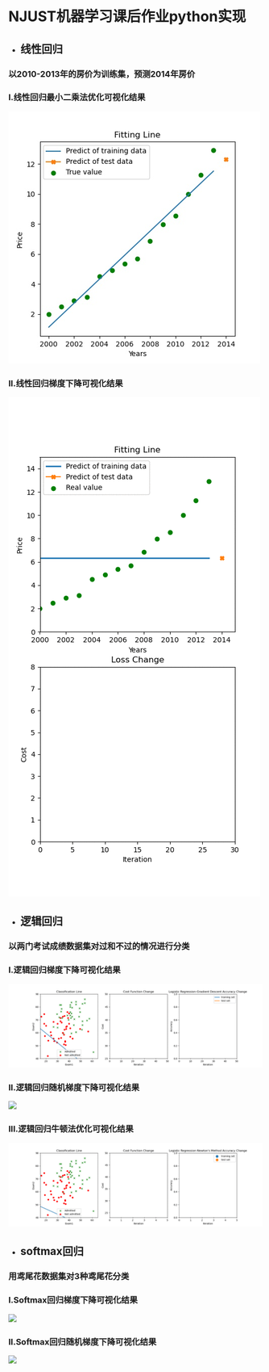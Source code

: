 # NJUST机器学习课后作业python实现
- ## 线性回归
### 以2010-2013年的房价为训练集，预测2014年房价
### I.线性回归最小二乘法优化可视化结果
![](./res/LinearRegression_close_form_Fitting_Line.jpg)
### II.线性回归梯度下降可视化结果
![](./res/Linear_Regression_GradientDescend.gif)
- ## 逻辑回归
### 以两门考试成绩数据集对过和不过的情况进行分类
###  I.逻辑回归梯度下降可视化结果
![](./res/LogisticRegression_GD.gif)
### II.逻辑回归随机梯度下降可视化结果
![](./res/LogisticRegression_SGD.gif)
### III.逻辑回归牛顿法优化可视化结果
![](./res/LogisticRegression_NM.gif)
- ## softmax回归
### 用鸢尾花数据集对3种鸢尾花分类
### I.Softmax回归梯度下降可视化结果
![](./res/SoftmaxRegression_GD.gif)
### II.Softmax回归随机梯度下降可视化结果
![](./res/SoftmaxRegression_SGD.gif)
